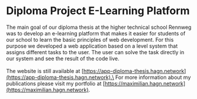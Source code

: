# Diploma Project E-Learning Platform

The main goal of our diploma thesis at the higher technical school Rennweg was to develop an e-learning platform that makes it easier for students of our school to learn the basic principles of web development. For this purpose we developed a web application based on a level system that assigns different tasks to the user. The user can solve the task directly in our system and see the result of the code live. 
\
\
The website is still available at [https://app-diploma-thesis.hagn.network](https://app-diploma-thesis.hagn.network).\
For more information about my publications please visit my portfolio at [https://maximilian.hagn.network](https://maximilian.hagn.network).
